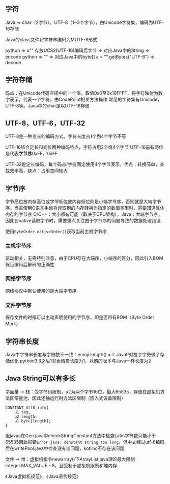 ## 字符
Java => char（2字节），UTF-8（1~3个字节），由Unicode字符集，编码为UTF-16存储

Java的class文件将字符串编码为MUTF-8形式

python => u"" 存放UCS2(UTF-16)编码后字节 => 对应Java中的String => encode
python => "" => 对应Java中的byte[] a = "".getBytes("UTF-8") => decode

## 字符存储
码点：在Unicode代码空间中的一个值，取值0x0至0x10FFFF，将字符映射为数字表示，代表一个字符。由CodePoint相关方法操作
常见的字符集有Unicode，UTF-8等。Java中的char是以UTF-16存储

## UTF-8，UTF-6，UTF-32
UTF-8是一种变长的编码方式，字符长度占1个到4个字节不等

UTF-16结合定长和变长两种编码特点，字符占用2个或4个字节
UTF-16前有两位是代表**字节序**0xFE，0xFF

UTF-32是定长编码，每个码点/字符固定使用4个字节表示。优点：转换简单，查找效率高，缺点：占用空间较大

## 字节序
字节高位放内存高位或字节低位放内存低位则是小端字节序，否则就是大端字节序。当需使用C语言手动将读取到的内存转换为指定的数值类型时，需要知道具体内存的字节序
C/C++：大小都有可能（取决于CPU架构），Java：大端字节序，因此在native读取字节时，需要重点关注由于字节序的问题导致的数据处理错误

使用`ByteOrder.nativeOrder()`获取当前主机字节序

### 主机字节序
驱动相关，无需特别注意，由于CPU存在大端序，小端序的区分，因此引入BOM保证编码后解码的正确性

### 网络字节序
网络协议中默认使用的是大端字节序

### 文件字节序
保存文件的时候可以主动声明使用的字节序，即是否带有BOM（Byte Order Mark）

## 字符串长度
Java中字符串长度与字符数不一致：emoji.length() = 2
Java9对拉丁字符做了存储优化
python3.3之后1哥表情符长度为1，以前的版本与Java一样长度为2

## Java String可以有多长
字面量 -> 栈：受字节码限制，u2为两个字节16位，最大65535，存储在虚拟机方法区常量池，因此还抽运行时方法区限制（嵌入式设备限制）
```
CONSTANT_Utf8_info{
    u1 tag;
    u2 length;
    u1 byte[length];
}
```
但javac在Gen.java中checkStringConstant方法中检查Latin字节数只能小于65535因此报错`Error:java: constant string too long`，但中文经过utf-8编码后在writePool.java中检查没有该问题，kotlinc不存在该问题

文件 -> 堆：虚拟机指令newarray()下ArrayList.java理论最大限制Integer.MAX_VALUE - 8，且受制于虚拟机限制和堆内存


《Java虚拟机规范》，《Java语言规范》
